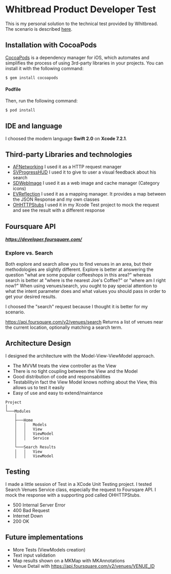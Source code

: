 # Whitbread Product Developer Test

This is my personal solution to the technical test provided by Whitbread.  
The scenario is described [here](https://github.com/whitbread-eos/product-developer-test).

## Installation with CocoaPods

[CocoaPods](http://cocoapods.org) is a dependency manager for iOS, which automates and simplifies the process of using 3rd-party libraries in your projects.
You can install it with the following command:

```bash
$ gem install cocoapods
```

#### Podfile
Then, run the following command:

```bash
$ pod install
```

## IDE and language
I choosed the modern language **Swift 2.0** on **Xcode 7.2.1**.
 
## Third-party Libraries and technologies

* [AFNetworking](https://github.com/AFNetworking/AFNetworking)
I used it as a HTTP request manager
* [SVProgressHUD](https://github.com/SVProgressHUD/SVProgressHUD)
I used it to give to user a visual feedback about his search
* [SDWebImage](https://github.com/rs/SDWebImage)
I used it as a web image and cache manager (Category icons)
* [EVReflection](https://github.com/evermeer/EVReflection)
I used it as a mapping manager. It provides a map between the JSON Response and my own classes
* [OHHTTPStubs](https://github.com/AliSoftware/OHHTTPStubs)
I used it in my Xcode Test project to mock the request and see the result with a different response

## Foursquare API 

##### https://developer.foursquare.com/

### Explore vs. Search 

Both explore and search allow you to find venues in an area, but their methodologies are slightly different. Explore is better at answering the question "what are some popular coffeeshops in this area?" whereas search is better at "where is the nearest Joe's Coffee?" or "where am I right now?" When using venues/search, you ought to pay special attention to what the intent parameter does and what values you should pass in order to get your desired results.

I choosed the "search" request because I thought it is better for my scenario.  

https://api.foursquare.com/v2/venues/search
Returns a list of venues near the current location, optionally matching a search term.

## Architecture Design

I designed the architecture with the Model-View-ViewModel approach.

* The MVVM treats the view controller as the View
* There is no tight coupling between the View and the Model
* Good distribution of code and responsabilities
* Testability in fact the View Model knows nothing about the View, this allows us to test it easily 
* Easy of use and easy to extend/maintance

```
Project 
│
└───Modules
    │
    ├───Home
    │   │   Models
    │   │   View
    │   │   ViewModel
    │   │   Service
    │
    └───Search Results
    │   │   View
    │   │   ViewModel
```


## Testing

I made a little session of Test in a XCode Unit Testing project. 
I tested Search Venues Service class, especially the request to Foursqare API.
I mock the response with a supporting pod called OHHTTPStubs.

* 500 Internal Server Error
* 400 Bad Request
* Internet Down
* 200 OK

## Future implementations
* More Tests (ViewModels creation)
* Text input validation 
* Map results shown on a MKMap with MKAnnotations
* Venue Detail with https://api.foursquare.com/v2/venues/VENUE_ID
   
